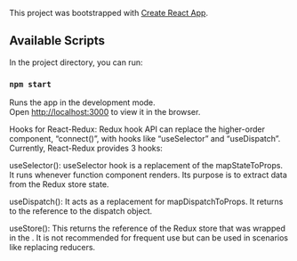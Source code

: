 This project was bootstrapped with [Create React App](https://github.com/facebook/create-react-app).

## Available Scripts

In the project directory, you can run:

### `npm start`

Runs the app in the development mode.<br />
Open [http://localhost:3000](http://localhost:3000) to view it in the browser.

Hooks for React-Redux:
Redux hook API can replace the higher-order component, “connect()”, with hooks like “useSelector” and “useDispatch”. Currently, React-Redux provides 3 hooks:

useSelector(): useSelector hook is a replacement of the mapStateToProps. It runs whenever function component renders. Its purpose is to extract data from the Redux store state.

useDispatch(): It acts as a replacement for mapDispatchToProps. It returns to the reference to the dispatch object.

useStore(): This returns the reference of the Redux store that was wrapped in the <provider>. It is not recommended for frequent use but can be used in scenarios like replacing reducers.